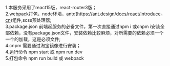 1.本服务采用了react15版，react-router3版；  
2.webpack打包，node环境，antd(https://ant.design/docs/react/introduce-cn)组件,scss预处理器;  
3.package.json 前端起服务的必备文件，第一次直接通过npm i 或cnpm i安装全部依赖，没有package.json文件，安装依赖比较麻烦，对所需要的依赖必须一个一个的加载，这是必须文件;  
4.cnpm 需要通过淘宝镜像进行安装；  
4.运行命令 npm start 或 npm run dev  
5.打包命令 npm run build 或 webpack  
